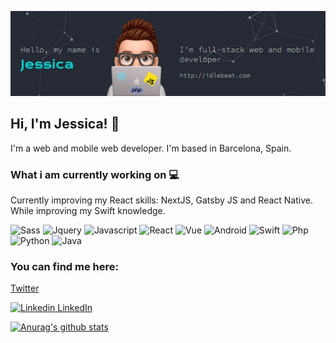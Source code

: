 ![Image of Profile](https://github.com/JessicaFM/JessicaFM/blob/master/twitter-bgd-profile-3.jpg)

## Hi, I'm Jessica! 👋

I'm a web and mobile web developer. I'm based in Barcelona, Spain.

### What i am currently working on :computer:
Currently improving my React skills: NextJS, Gatsby JS and React Native. While improving my Swift knowledge.

![Sass](https://img.shields.io/badge/-sass-%23CC6699.svg?style=for-the-badge&logo=sass&logoColor=white)
![Jquery](https://img.shields.io/badge/-jquery-%230769ad.svg?style=for-the-badge&logo=jquery&logoColor=white)
![Javascript](https://img.shields.io/badge/-javascript-%23f7df1e.svg?style=for-the-badge&logo=javascript&logoColor=white)
![React](https://img.shields.io/badge/-react-%2300d8ff.svg?style=for-the-badge&logo=react&logoColor=white)
![Vue](https://img.shields.io/badge/-Vue-4fc08d?style=for-the-badge&logo=vuedotjs&logoColor=fff)
![Android](https://img.shields.io/badge/-android-%23a4c639.svg?style=for-the-badge&logo=android&logoColor=white)
![Swift](https://img.shields.io/badge/-swift-%23fd9426.svg?style=for-the-badge&logo=swift&logoColor=white)
![Php](https://img.shields.io/badge/-php-%238892be.svg?style=for-the-badge&logo=php&logoColor=white)
![Python](https://img.shields.io/badge/-python-%23646464.svg?style=for-the-badge&logo=python&logoColor=white)
![Java](https://img.shields.io/badge/-java-%23007396.svg?style=for-the-badge&logo=java&logoColor=white)



### You can find me here:
[Twitter](https://twitter.com/_idlebeat)

[![Linkedin](https://i.stack.imgur.com/gVE0j.png) LinkedIn](https://www.linkedin.com/in/jessica-f-53312999/)
&nbsp;

[![Anurag's github stats](https://github-readme-stats.vercel.app/api/top-langs?username=JessicaFM)](https://github.com/JessicaFM/github-readme-stats)

<!--
**JessicaFM/JessicaFM** is a ✨ _special_ ✨ repository because its `README.md` (this file) appears on your GitHub profile.

Here are some ideas to get you started:

- 🔭 I’m currently working on ...
- 🌱 I’m currently learning ...
- 👯 I’m looking to collaborate on ...
- 🤔 I’m looking for help with ...
- 💬 Ask me about ...
- 📫 How to reach me: ...
- 😄 Pronouns: ...
- ⚡ Fun fact: ...
-->
